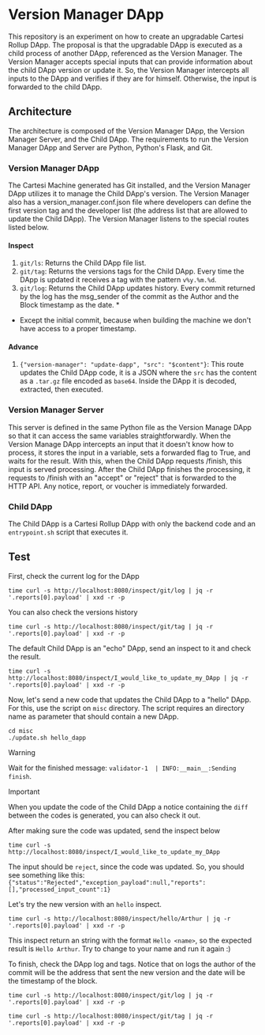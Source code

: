 # Version Manager DApp

This repository is an experiment on how to create an upgradable Cartesi Rollup DApp. The proposal is that the upgradable DApp is executed as a child process of another DApp, referenced as the Version Manager. The Version Manager accepts special inputs that can provide information about the child DApp version or update it. So, the Version Manager intercepts all inputs to the DApp and verifies if they are for himself. Otherwise, the input is forwarded to the child DApp.

## Architecture
The architecture is composed of the Version Manager DApp, the Version Manager Server, and the Child DApp. The requirements to run the Version Manager DApp and Server are Python, Python's Flask, and Git.

### Version Manager DApp
The Cartesi Machine generated has Git installed, and the Version Manager DApp utilizes it to manage the Child DApp's version. The Version Manager also has a version_manager.conf.json file where developers can define the first version tag and the developer list (the address list that are allowed to update the Child DApp). The Version Manager listens to the special routes listed below.

#### Inspect

1) `git/ls`: Returns the Child DApp file list.
2) `git/tag`: Returns the versions tags for the Child DApp. Every time the DApp is updated it receives a tag with the pattern `v%y.%m.%d`.
3) `git/log`: Returns the Child DApp updates history. Every commit returned by the log has the msg_sender of the commit as the Author and the Block timestamp as the date. *

* Except the initial commit, because when building the machine we don't have access to a proper timestamp.

#### Advance

1) `{"version-manager": "update-dapp", "src": "$content"}`: This route updates the Child DApp code, it is a JSON where the `src` has the content as a `.tar.gz` file encoded as `base64`. Inside the DApp it is decoded, extracted, then executed.

### Version Manager Server
This server is defined in the same Python file as the Version Manage DApp so that it can access the same variables straightforwardly. When the Version Manage DApp intercepts an input that it doesn't know how to process, it stores the input in a variable, sets a forwarded flag to True, and waits for the result. With this, when the Child DApp requests /finish, this input is served processing. After the Child DApp finishes the processing, it requests to /finish with an "accept" or "reject" that is forwarded to the HTTP API. Any notice, report, or voucher is immediately forwarded.

### Child DApp
The Child DApp is a Cartesi Rollup DApp with only the backend code and an `entrypoint.sh` script that executes it.

## Test

First, check the current log for the DApp

```shell
time curl -s http://localhost:8080/inspect/git/log | jq -r '.reports[0].payload' | xxd -r -p
```

You can also check the versions history
```shell
time curl -s http://localhost:8080/inspect/git/tag | jq -r '.reports[0].payload' | xxd -r -p
```

The default Child DApp is an "echo" DApp, send an inspect to it and check the result.
```shell
time curl -s http://localhost:8080/inspect/I_would_like_to_update_my_DApp | jq -r '.reports[0].payload' | xxd -r -p
```

Now, let's send a new code that updates the Child DApp to a "hello" DApp. For this, use the script on `misc` directory. The script requires an directory name as parameter that should contain a new DApp.
```shell
cd misc
./update.sh hello_dapp
```

> [!WARNING]
> Wait for the finished message: `validator-1  | INFO:__main__:Sending finish`.

> [!IMPORTANT]
> When you update the code of the Child DApp a notice containing the `diff` between the codes is generated, you can also check it out.

After making sure the code was updated, send the inspect below

```shell
time curl -s http://localhost:8080/inspect/I_would_like_to_update_my_DApp
```

The input should be `reject`, since the code was updated. So, you should see something like this: `{"status":"Rejected","exception_payload":null,"reports":[],"processed_input_count":1}`


Let's try the new version with an `hello` inspect.

```shell
time curl -s http://localhost:8080/inspect/hello/Arthur | jq -r '.reports[0].payload' | xxd -r -p
```

This inspect return an string with the format `Hello <name>`, so the expected result is `Hello Arthur`. Try to change to your name and run it again :)


To finish, check the DApp log and tags. Notice that on logs the author of the commit will be the address that sent the new version and the date will be the timestamp of the block.

```shell
time curl -s http://localhost:8080/inspect/git/log | jq -r '.reports[0].payload' | xxd -r -p
```

```shell
time curl -s http://localhost:8080/inspect/git/tag | jq -r '.reports[0].payload' | xxd -r -p
```